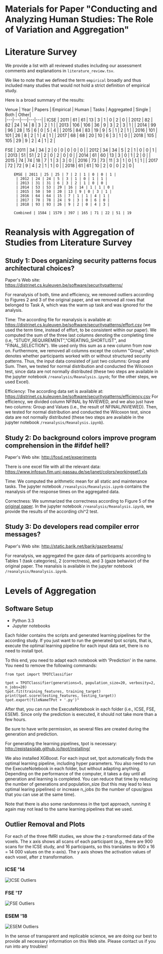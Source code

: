 # Materials for Paper "Conducting and Analyzing Human Studies: The Role of Variation and Aggregation"

# Literature Survey

We provide a list with all reviewed studies including our assessment comments and explanations in `literature_review.tsv`.

We like to note that we defined the term `empirical` broadly and thus included many studies that would not hold a strict definition of empirical study.

Here is a broad summary of the results:

Venue | Year | Papers | Empirical | Human | Tasks | Aggregated | Single | Both | Other|  
|---|---|---|---|---|
| ICSE | 2011 | 61 | 61 | 13 | 3 | 1 | 0 | 2 | 0 |
| 2012 | 82 | 82 | 24 | 14 | 8 | 3 | 2 | 1 |
| 2013 | 106 | 106 | 36 | 9 | 3 | 2 | 3 | 1 |
| 2014 | 99 | 96 | 28 | 15 | 6 | 0 | 5 | 4 |
| 2015 | 84 | 83 | 19 | 9 | 5 | 1 | 2 | 1 |
| 2016 | 101 | 101 | 26 | 8 | 2 | 1 | 4 | 1 |
| 2017 | 68 | 68 | 20 | 10 | 6 | 3 | 1 | 0 |
| 2018 | 105 | 105 | 29 | 9 | 2 | 4 | 1 | 2 |

FSE | 2011 | 34 | 34 | 2 | 0 | 0 | 0 | 0 | 0 |
         | 2012 | 34 | 34 | 5 | 2 | 1 | 0 | 0 | 1 |
         | 2013 | 51 | 51 | 2 | 2 | 0 | 2 | 0 | 0 |
         | 2014 | 61 | 60 | 13 | 3 | 0 | 1 | 2 | 0 |
         | 2015 | 74 | 74 | 18 | 7 | 1 | 3 | 3 | 0 |
         | 2016 | 73 | 73 | 11 | 3 | 1 | 0 | 1 | 1 |
         | 2017 | 72 | 72 | 9 | 4 | 2 | 1 | 1 | 0 |
         | 2018 | 61 | 61 | 10 | 2 | 0 | 0 | 2 | 0 |

        EMSE | 2011 | 25 | 25 | 7 | 2 | 1 | 0 | 0 | 1 |
         | 2012 | 24 | 24 | 5 | 3 | 1 | 0 | 1 | 1 |
         | 2013 | 31 | 31 | 6 | 3 | 2 | 1 | 0 | 0 |
         | 2014 | 53 | 53 | 29 | 16 | 14 | 1 | 1 | 0 |
         | 2015 | 50 | 50 | 20 | 13 | 9 | 0 | 3 | 1 |
         | 2016 | 64 | 64 | 15 | 7 | 1 | 1 | 4 | 1 |
         | 2017 | 78 | 78 | 24 | 9 | 3 | 0 | 6 | 0 |
         | 2018 | 93 | 93 | 26 | 9 | 2 | 0 | 4 | 3 |

		Combined | 1584 | 1579 | 397 | 165 | 71 | 22 | 51 | 19

# Reanalysis with Aggregation of Studies from Literature Survey

## Study 1: Does organizing security patterns focus architectural choices?

Paper's Web site: https://distrinet.cs.kuleuven.be/software/securitypatterns/

For reanalysis of both, time and efficiency, we removed outliers according to Figures 2 and 3 of the original paper, and we removed all rows that belonged to Task A, which was the warm up task and was ignored for the analysis.

Time: The according file for reanalysis is available at: https://distrinet.cs.kuleuven.be/software/securitypatterns/effort.csv
(we used the term time, instead of effort, to be consistent within our paper). We computed the sum of the three last columns denoting the completing time (i.e, "STUDY_REQUIREMENT","CREATING_SHORTLIST", and "FINAL_SELECTION"). We used only this sum as a new column from now on. Furthermore, we removed all columns except the column "Group", which denotes whether participants worked with or without structured security patterns. Thus, the input data consisted of just two columns: Group and Sum. Then, we tested for normal distribution and conducted the Wilcoxon test, since data are not normally distributed (these two steps are available in the jupyter notebook `/reanalysis/Reanalysis.ipynb`; for the other steps, we used Excel).

Efficiency: The according data set is available at:
https://distrinet.cs.kuleuven.be/software/securitypatterns/efficiency.csv
For efficiency, we divided column NFINAL by NVIEWED, and we also just have two columns: Group and Values (i.e., the result of NFINAL/NVIEWED). Then, we tested for normal distribution and conducted the Wilcoxon test, since data are not normally distributed (these two steps are available in the jupyter notebook `/reanalysis/Reanalysis.ipynb`).

## Study 2: Do background colors improve program comprehension in the #ifdef hell?

Paper's Web site: http://fosd.net/experiments

There is one excel file with all the relevant data: https://www.infosun.fim.uni-passau.de/se/janet/colors/workingset1.xls

Time: We computed the arithmetic mean for all static and maintenance tasks. The jupyter notebook `/reanalysis/Reanalysis.ipynb` contains the reanalysis of the response times on the aggregated data.

Correctness: We summarized the correctness according to Figure 5 of the [original paper](https://link.springer.com/article/10.1007/s10664-012-9208-x). In the jupyter notebook `/reanalysis/Reanalysis.ipynb`, we provide the results of the according chi^2 test.

## Study 3: Do developers read compiler error messages?

Paper's Web site: http://static.barik.net/barik/gazerbeams/

For reanalysis, we aggregated the gaze data of participants according to Tables 1 (task categories), 2 (correctness), and 3 (gaze behavior) of the original paper. The reanalsis is available in the jupyter notebook `/reanalysis/Reanalysis.ipynb`.

# Levels of Aggregation

## Software Setup

* Python 3.3
* Jupyter notebooks

Each folder contains the scripts and generated learning pipelines for the according study. If you just want to run the generated tpot scripts, that is, execute the optimal learning pipeline for each input data set, there is no need to install tpot.

To this end, you need to adapt each notebook with 'Prediction' in the name. You need to remove the following commands:

```
from tpot import TPOTClassifier

tpot = TPOTClassifier(generations=5, population_size=20, verbosity=2, n_jobs=20)
tpot.fit(training_features, training_target)
print(tpot.score(testing_features, testing_target))
tpot.export(fileNameTPot + '.py')"
```

After that, you can run the ExecuteNotebook in each folder (i.e., ICSE, FSE, ESEM). Since only the prediction is executed, it should not take more than a few hours.

Be sure to have write permission, as several files are created during the generation and prediction.

For generating the learning pipelines, tpot is necessary: http://epistasislab.github.io/tpot/installing/

We also installed XGBoost. For each input set, tpot automatically finds the optimal learning pipeline, including hyper parameters. You also need to run the ExecuteNotebook in each folder, but without adapting anything. Depending on the performance of the computer, it takes a day until all generation and learning is completed. You can reduce that time by reducing the number of generations and population_size (but this may lead to less optimal learing pipelines) or increase n_jobs (to the number of cpus/gpus that you can use at the same time).

Note that there is also some randomness in the tpot approach, running it again may not lead to the same learning pipelines that we used.

## Outlier Removal and Plots

For each of the three fMRI studies, we show the z-transformed data of the voxels. The x axis shows all scans of each participant (e.g., there are 900 scans for the ICSE study, and 16 participants, so this translates to 900 x 16 = 14 000 values on the x-axis). The y axis shows the activation values of each voxel, after z transformation.

### ICSE '14
![ICSE Outliers](ICSE_Outliers.png)

### FSE '17
![FSE Outliers](FSE_Outliers.png)

### ESEM '18
![ESEM Outliers](ESEM_Outliers.png)

In the sense of transparent and replicable science, we are doing our best to provide all necessary information on this Web site. Please contact us if you run into any troubles!
